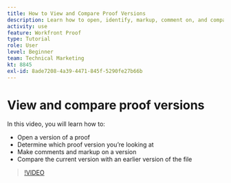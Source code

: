 ```yaml
---
title: How to View and Compare Proof Versions
description: Learn how to open, identify, markup, comment on, and compare proof versions in [!DNL Adobe Workfront].
activity: use
feature: Workfront Proof
type: Tutorial
role: User
level: Beginner
team: Technical Marketing
kt: 8845
exl-id: 8ade7208-4a39-4471-845f-5290fe27b66b
---
```

# View and compare proof versions

In this video, you will learn how to:

* Open a version of a proof
* Determine which proof version you’re looking at
* Make comments and markup on a version
* Compare the current version with an earlier version of the file 

>[!VIDEO](https://video.tv.adobe.com/v/335142/?quality=12)

<!--
## Learn more
* Compare proofs
-->

